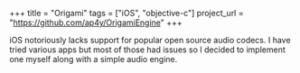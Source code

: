 +++
title = "Origami"
tags = ["iOS", "objective-c"]
project_url = "https://github.com/ap4y/OrigamiEngine"
+++

iOS notoriously lacks support for popular open source audio codecs. I
have tried various apps but most of those had issues so I decided to
implement one myself along with a simple audio engine.

